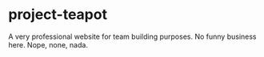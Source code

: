 # project-teapot
A very professional website for team building purposes. No funny business here. Nope, none, nada.
